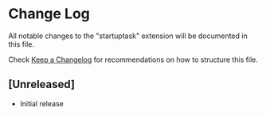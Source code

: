 # Change Log
All notable changes to the "startuptask" extension will be documented in this file.

Check [Keep a Changelog](http://keepachangelog.com/) for recommendations on how to structure this file.

## [Unreleased]
- Initial release